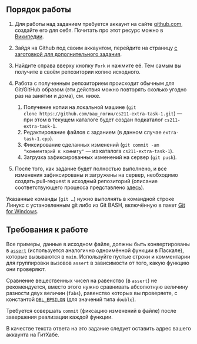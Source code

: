 ## Порядок работы

1.  Для работы над заданием требуется аккаунт на сайте [github.com](https://github.com), 
	создайте его для себя. Почитать про этот ресурс можно в
	[Википедии](https://ru.wikipedia.org/wiki/GitHub).
	
2.  Зайдя на Github под своим аккаунтом, перейдите на страницу 
	[с заготовкой для дополнительного задания](https://github.com/ulysses4ever/cs211-extra-task-1).
	
3.  Найдите справа вверху кнопку `Fork` и нажмите её. 
	Тем самым вы получите в своём репозитории копию исходного.
	
4.  Работа с полученным репозиторием происходит обычным для Git/GitHub 
	образом (эти действия можно повторять сколько угодно раз на занятии
	и дома), см. ниже.

	1.  Получение копии на локальной машине 
	(`git clone https://github.com/ваш_логин/cs211-extra-task-1.git`) 
	— при этом в текущем каталоге будет создан подкаталог `cs211-extra-task-1`.
    2.  Редактирование файлов с заданием (в данном случае `extra-task-1.cpp`).
    3.  Фиксирование сделанных изменений
		(`git commit -am "комментарий к коммиту"` — из каталога `cs211-extra-task-1`).
    4.  Загрузка зафиксированных изменений на сервер (`git push`).
    
5.  После того, как задание будет полностью выполнено, и все изменения 
	зафиксированы и загружены на сервер, необходимо создать pull-request 
	в исходный репозиторий 
	(описание соответствующего процесса представлено
	[здесь](http://habrahabr.ru/post/125999/)).

Указанные команды (`git …`) нужно выполнять в командной строке Линукс с 
установленным git либо из Git BASH, включённую в пакет
[Git for Windows](http://msysgit.github.io/).

## Требования к работе

Все примеры, данные в исходном файле, должны быть конвертированы в
[`assert`](http://www.cplusplus.com/reference/cassert/assert/) 
(используется аналогично одноимённой функции в Паскале), которые 
вызываются в `main`. Используйте пустые строки и комментарии для группировки
вызовов `assert` в зависимости от того, какую функцию они проверяют.

Сравнение 
вещественных чисел на равенство (в `assert`) не рекомендуется, вместо этого нужно 
сравнивать абсолютную величину разности двух величин (`fabs`), равенство которых 
вы проверяете, с константой
[`DBL_EPSILON`](http://www.cplusplus.com/reference/cfloat/) (для значений
типа `double`).

Требуется совершать `commit` (фиксацию изменений в файле) после завершения 
реализации каждой функции.

В качестве текста ответа на это задание следует оставить
адрес вашего аккаунта на ГитХабе.
